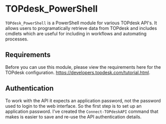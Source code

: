 # TOPdesk_PowerShell
`TOPdesk_PowerShell` is a PowerShell module for various TOPdesk API's. It allows users to programatically retrieve data from TOPdesk and includes cmdlets which are useful for including in workflows and automating processes. 

## Requirements
Before you can use this module, please view the requirements here for the TOPdesk configuration. https://developers.topdesk.com/tutorial.html. 

## Authentication
To work with the API it expects an application password, not the password used to login to the web interface. So the first step is to set up an application password. I've created the `Connect-TOPdeskAPI` command that makes is easier to save and re-use the API authentication details.
